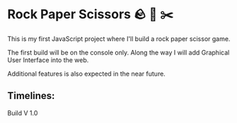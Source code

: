 # Rock Paper Scissors 🪨 📄 ✂️
This is my first JavaScript project where I'll build a rock paper scissor game.

The first build will be on the console only. Along the way I will add Graphical User Interface into the web.

Additional features is also expected in the near future.

## Timelines:
Build V 1.0 
